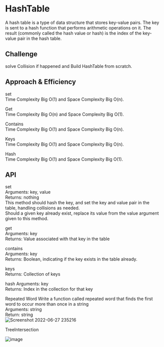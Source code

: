 # HashTable
A hash table is a type of data structure that stores key-value pairs. The key is sent to a hash function that performs arithmetic operations on it. The result (commonly called the hash value or hash) is the index of the key-value pair in the hash table.   

## Challenge
solve Collision if happened and Build HashTable from scratch.   

## Approach & Efficiency
set  
Time Complexity Big O(1) and Space Complexity Big O(n).

Get  
Time Complexity Big O(n) and Space Complexity Big O(1).    

Contains   
Time Complexity Big O(1) and Space Complexity Big O(n).    

Keys   
Time Complexity Big O(1) and Space Complexity Big O(n).   

Hash    
Time Complexity Big O(1) and Space Complexity Big O(1).    


## API

set  
Arguments: key, value  
Returns: nothing  
This method should hash the key, and set the key and value pair in the table, handling collisions as needed.  
Should a given key already exist, replace its value from the value argument given to this method.  

get  
Arguments: key   
Returns: Value associated with that key in the table  

contains   
Arguments: key   
Returns: Boolean, indicating if the key exists in the table already.   

keys    
Returns: Collection of keys    

hash
Arguments: key    
Returns: Index in the collection for that key 

Repeated Word
Write a function called repeated word that finds the first word to occur more than once in a string   
Arguments: string  
Return: string  
![Screenshot 2022-06-27 235216](https://user-images.githubusercontent.com/97651232/176034911-ddb658ac-00ba-4bd8-ae6e-18225dc7f33f.png)

TreeIntersection   

![image](https://user-images.githubusercontent.com/97651232/176089069-ddb2c39e-1bab-4028-acd1-f685d1791dc2.png)